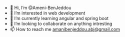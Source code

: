 - 👋 Hi, I’m @Ameni-BenJeddou
- 👀 I’m interested in web development
- 🌱 I’m currently learning angular and spring boot
- 💞️ I’m looking to collaborate on anything intresting
- 📫 How to reach me amanibenjeddou.abj@gmail.com

<!---
Ameni-BenJeddou/Ameni-BenJeddou is a ✨ special ✨ repository because its `README.md` (this file) appears on your GitHub profile.
You can click the Preview link to take a look at your changes.
--->

